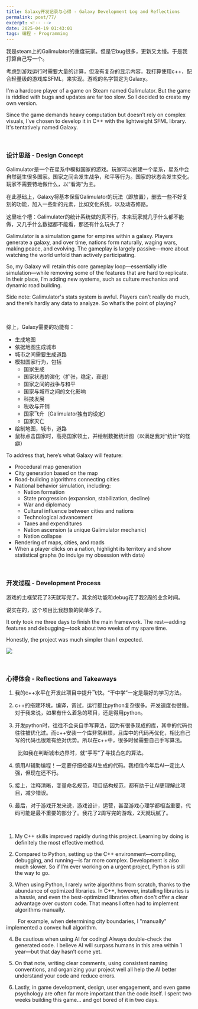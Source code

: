 ```yaml
---
title: Galaxy开发记录与心得 - Galaxy Development Log and Reflections
permalink: post/77/
excerpt: <!-- -->
date: 2025-04-19 01:43:01
tags: 编程 - Programming
---
```


我是steam上的Galimulator的重度玩家。但是它bug很多，更新又太慢。于是我打算自己写一个。

考虑到游戏运行时需要大量的计算，但没有复杂的显示内容，我打算使用c++，配合轻量级的游戏库SFML，来实现。游戏的名字暂定为Galaxy。

I'm a hardcore player of a game on Steam named Galimulator. But the game is riddled with bugs and updates are far too slow. So I decided to create my own version.

Since the game demands heavy computation but doesn’t rely on complex visuals, I’ve chosen to develop it in C++ with the lightweight SFML library. It's tentatively named Galaxy.

<br>

### 设计思路 - Design Concept

Galimulator是一个在星系中模拟国家的游戏。玩家可以创建一个星系，星系中会自然诞生很多国家。国家之间会发生战争，和平等行为。国家的状态会发生变化。玩家不需要特地做什么，以“看海”为主。

在此基础上，Galaxy将基本保留Galimulator的玩法（即放置），删去一些不好复刻的功能，加入一些新的元素，比如文化系统，以及动态修路。

这里吐个槽：Galimulater的统计系统做的真不行，本来玩家就几乎什么都不能做，又几乎什么数据都不能看，那还有什么玩头了？

Galimulator is a simulation game for empires within a galaxy. Players generate a galaxy, and over time, nations form naturally, waging wars, making peace, and evolving. The gameplay is largely passive—more about watching the world unfold than actively participating.

So, my Galaxy will retain this core gameplay loop—essentially idle simulation—while removing some of the features that are hard to replicate. In their place, I’m adding new systems, such as culture mechanics and dynamic road building.

Side note: Galimulator's stats system is awful. Players can’t really do much, and there’s hardly any data to analyze. So what’s the point of playing?

<br>

综上，Galaxy需要的功能有：  
- 生成地图  
- 依据地图生成城市  
- 城市之间需要生成道路  
- 模拟国家行为，包括  
    - 国家生成  
    - 国家状态的演化（扩张，稳定，衰退）  
    - 国家之间的战争与和平  
    - 国家与城市之间的文化影响  
    - 科技发展  
    - 税收与开销  
    - 国家飞升（Galimulator独有的设定）  
    - 国家灭亡  
- 绘制地图，城市，道路  
- 鼠标点击国家时，高亮国家领土，并绘制数据统计图（以满足我对“统计”的怪癖）  

To address that, here’s what Galaxy will feature:
- Procedural map generation  
- City generation based on the map  
- Road-building algorithms connecting cities  
- National behavior simulation, including:  
    - Nation formation  
    - State progression (expansion, stabilization, decline)  
    - War and diplomacy  
    - Cultural influence between cities and nations  
    - Technological advancement  
    - Taxes and expenditures  
    - Nation ascension (a unique Galimulator mechanic)  
    - Nation collapse  
- Rendering of maps, cities, and roads  
- When a player clicks on a nation, highlight its territory and show statistical graphs (to indulge my obsession with data)

<br>

### 开发过程 - Development Process

游戏的主框架花了3天就写完了。其余的功能和debug花了我2周的业余时间。

说实在的，这个项目比我想象的简单多了。

It only took me three days to finish the main framework. The rest—adding features and debugging—took about two weeks of my spare time. 

Honestly, the project was much simpler than I expected.

![](1.png)

<br>

### 心得体会 - Reflections and Takeaways

1. 我的c++水平在开发此项目中提升飞快。“干中学”一定是最好的学习方法。

2. c++的搭建环境，编译，调试，运行都比python复杂很多。开发速度也很慢。对于我来说，如果有什么着急的项目，还是得用python。

3. 开发python时，往往不会亲自手写算法，因为有很多现成的库，其中的代码也往往被优化过。而c++安装一个库非常麻烦，且库中的代码再优化，相比自己写的代码也很难有绝对优势。所以在c++中，很多时候需要自己手写算法。

<p class="tennisbot" id="其实还是在github上抄的">&nbsp;&nbsp;&nbsp;&nbsp;&nbsp;&nbsp;&nbsp;&nbsp;比如我在判断城市边界时，就“手写”了寻找凸包的算法。</p>

4. 慎用AI辅助编程！一定要仔细检查AI生成的代码。我相信今年后AI一定比人强，但现在还不行。

5. 接上，注释清晰，变量命名规范，项目结构规范，都有助于让AI更理解此项目，减少错误。

6. 最后，对于游戏开发来说，游戏设计，运营，甚至游戏心理学都相当重要，代码可能是最不重要的部分了。我花了2周写完的游戏，2天就玩腻了。

<br>

1. My C++ skills improved rapidly during this project. Learning by doing is definitely the most effective method.

2. Compared to Python, setting up the C++ environment—compiling, debugging, and running—is far more complex. Development is also much slower. So if I’m ever working on a urgent project, Python is still the way to go.

3. When using Python, I rarely write algorithms from scratch, thanks to the abundance of optimized libraries. In C++, however, installing libraries is a hassle, and even the best-optimized libraries often don't offer a clear advantage over custom code. That means I often had to implement algorithms manually.

<p class="tennisbot" id="manually copied from Github">&nbsp;&nbsp;&nbsp;&nbsp;&nbsp;&nbsp;&nbsp;&nbsp;For example, when determining city boundaries, I "manually" implemented a convex hull algorithm.</p>

4. Be cautious when using AI for coding! Always double-check the generated code. I believe AI will surpass humans in this area within 1 year—but that day hasn’t come yet.

5. On that note, writing clear comments, using consistent naming conventions, and organizing your project well all help the AI better understand your code and reduce errors.

6. Lastly, in game development, design, user engagement, and even game psychology are often far more important than the code itself. I spent two weeks building this game... and got bored of it in two days.